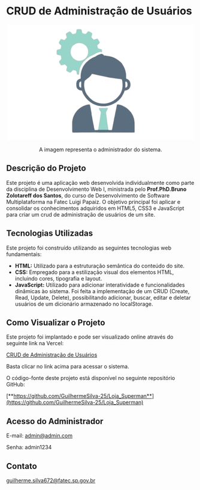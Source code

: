 # CRUD de Administração de Usuários


<p align="center">
  <img src="assets/img/5883.jpg" alt="Brasão do Superman" />
</p>

<p align="center">
A imagem representa o administrador do sistema.
</p>

## Descrição do Projeto

Este projeto é uma aplicação web desenvolvida individualmente como parte da disciplina de Desenvolvimento Web I, ministrada pelo <strong>Prof.PhD.Bruno Zolotareff dos Santos</strong>, do curso de Desenvolvimento de Software Multiplataforma na Fatec Luigi Papaiz. O objetivo principal foi aplicar e consolidar os conhecimentos adquiridos em HTML5, CSS3  e JavaScript para criar um crud de administração de usuários de um site.


## Tecnologias Utilizadas

Este projeto foi construído utilizando as seguintes tecnologias web fundamentais:

* **HTML:** Utilizado para a estruturação semântica do conteúdo do site.
* **CSS:** Empregado para a estilização visual dos elementos HTML, incluindo cores, tipografia e layout.
* **JavaScript:** Utilizado para adicionar interatividade e funcionalidades dinâmicas ào sistema. Foi feita a implementação de um CRUD (Create, Read, Update, Delete), possibilitando adicionar, buscar, editar e deletar usuários de um dicionário armazenado no localStorage.

## Como Visualizar o Projeto

Este projeto foi implantado e pode ser visualizado online através do seguinte link na Vercel:

[CRUD de Administração de Usuários](https://loja-superman.vercel.app/)


Basta clicar no link acima para acessar o sistema.

O código-fonte deste projeto está disponível no seguinte repositório GitHub:

[**https://github.com/GuilhermeSilva-25/Loja_Superman**](https://github.com/GuilhermeSilva-25/Loja_Superman)

## Acesso do Administrador

E-mail: admin@admin.com

Senha: admin1234

## Contato

guilherme.silva672@fatec.sp.gov.br
